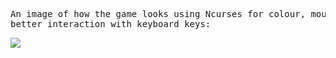 <pre>
An image of how the game looks using Ncurses for colour, mouse support and
better interaction with keyboard keys:
</pre>
<img src="https://github.com/AshrafAllie/Peg_Solitaire/blob/master/Peg_Solitaire_Ncurses/peg_solitaire_ncurses.png" />

